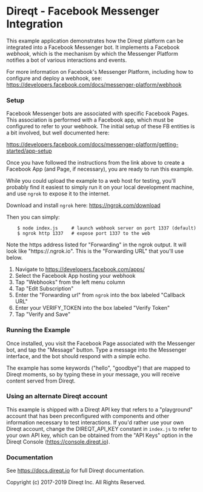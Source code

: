 # Direqt - Facebook Messenger Integration

This example application demonstrates how the Direqt platform can be integrated into a Facebook Messenger bot. It implements a Facebook *webhook*, which is the mechanism by which the Messenger Platform notifies a bot of various interactions and events.

For more information on Facebook's Messenger Platform, including how to configure and deploy a webhook, see: https://developers.facebook.com/docs/messenger-platform/webhook

### Setup

Facebook Messenger bots are associated with specific Facebook Pages. This
association is performed with a Facebook app, which must be configured to
refer to your webhook. The initial setup of these FB entities is a bit involved, but well documented here:

https://developers.facebook.com/docs/messenger-platform/getting-started/app-setup

Once you have followed the instructions from the link above to create a Facebook App (and Page, if necessary), you are ready to run this example.

While you could upload the example to a web host for testing, you'll probably find it easiest to simply run it on your local development machine, and use `ngrok` to expose it to the internet.

Download and install `ngrok` here: https://ngrok.com/download

Then you can simply:

```
    $ node index.js     # launch webhook server on port 1337 (default)
    $ ngrok http 1337   # expose port 1337 to the web
```
   
Note the https address listed for "Forwarding" in the ngrok output. It will look like "https://<unique>.ngrok.io". This is the "Forwarding URL" that you'll use below. 

1. Navigate to https://developers.facebook.com/apps/
2. Select the Facebook App hosting your webhook
3. Tap "Webhooks" from the left menu column
4. Tap "Edit Subscription"
5. Enter the "Forwarding url" from `ngrok` into the box labeled "Callback URL"
6. Enter your VERIFY_TOKEN into the box labeled "Verify Token"
7. Tap "Verify and Save"


### Running the Example

Once installed, you visit the Facebook Page associated with the Messenger bot, and tap the "Message" button. Type a message into the Messenger interface, and the bot should respond with a simple echo.

The example has some keywords ("hello", "goodbye") that are mapped to Direqt moments, so by typing these in your message, you will receive content served from Direqt.
  
   
### Using an alternate Direqt account

This example is shipped with a Direqt API key that refers to a "playground" account that has been preconfigured with components and other information necessary to test interactions. If you'd rather use your own Direqt account, change the DIREQT_API_KEY constant in `index.js` to refer to your own API key, which can be obtained from the "API Keys" option in the Direqt Console (<https://console.direqt.io>). 


### Documentation

See <https://docs.direqt.io> for full Direqt documentation.

Copyright (c) 2017-2019 Direqt Inc. All Rights Reserved.

